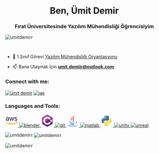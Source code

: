 <h1 align="center">Ben, Ümit Demir</h1>
<h3 align="center">Fırat Üniversitesinde Yazılım Mühendisliği Öğrencisiyim</h3>

<p align="left"> <img src="https://komarev.com/ghpvc/?username=umitdemirr&label=Profile%20views&color=0e75b6&style=flat" alt="umitdemirr" /> </p>

<p align="left"> <a href="https://twitter.com/" target="blank"><img src="https://img.shields.io/twitter/follow/?logo=twitter&style=for-the-badge" alt="" /></a> </p>

- 🔭 1.Sınıf Görevi [Yazılım Mühendisliği Oryantasyonu](https://github.com/umitdemirr/Yazilim-Muhendisligi-Oryantasyonu)

- 📫 Bana Ulaşmak İçin **umit.demiir@outlook.com**

<h3 align="left">Connect with me:</h3>
<p align="left">
<a href="https://linkedin.com/in/ümit demir" target="blank"><img align="center" src="https://raw.githubusercontent.com/rahuldkjain/github-profile-readme-generator/master/src/images/icons/Social/linked-in-alt.svg" alt="ümit demir" height="30" width="40" /></a>
<a href="https://instagram.com/jae" target="blank"><img align="center" src="https://raw.githubusercontent.com/rahuldkjain/github-profile-readme-generator/master/src/images/icons/Social/instagram.svg" alt="jae" height="30" width="40" /></a>
</p>

<h3 align="left">Languages and Tools:</h3>
<p align="left"> <a href="https://aws.amazon.com" target="_blank" rel="noreferrer"> <img src="https://raw.githubusercontent.com/devicons/devicon/master/icons/amazonwebservices/amazonwebservices-original-wordmark.svg" alt="aws" width="40" height="40"/> </a> <a href="https://www.blender.org/" target="_blank" rel="noreferrer"> <img src="https://download.blender.org/branding/community/blender_community_badge_white.svg" alt="blender" width="40" height="40"/> </a> <a href="https://www.w3schools.com/cs/" target="_blank" rel="noreferrer"> <img src="https://raw.githubusercontent.com/devicons/devicon/master/icons/csharp/csharp-original.svg" alt="csharp" width="40" height="40"/> </a> <a href="https://git-scm.com/" target="_blank" rel="noreferrer"> <img src="https://www.vectorlogo.zone/logos/git-scm/git-scm-icon.svg" alt="git" width="40" height="40"/> </a> <a href="https://www.java.com" target="_blank" rel="noreferrer"> <img src="https://raw.githubusercontent.com/devicons/devicon/master/icons/java/java-original.svg" alt="java" width="40" height="40"/> </a> <a href="https://www.mathworks.com/" target="_blank" rel="noreferrer"> <img src="https://upload.wikimedia.org/wikipedia/commons/2/21/Matlab_Logo.png" alt="matlab" width="40" height="40"/> </a> <a href="https://www.python.org" target="_blank" rel="noreferrer"> <img src="https://raw.githubusercontent.com/devicons/devicon/master/icons/python/python-original.svg" alt="python" width="40" height="40"/> </a> <a href="https://unity.com/" target="_blank" rel="noreferrer"> <img src="https://www.vectorlogo.zone/logos/unity3d/unity3d-icon.svg" alt="unity" width="40" height="40"/> </a> <a href="https://unrealengine.com/" target="_blank" rel="noreferrer"> <img src="https://raw.githubusercontent.com/kenangundogan/fontisto/036b7eca71aab1bef8e6a0518f7329f13ed62f6b/icons/svg/brand/unreal-engine.svg" alt="unreal" width="40" height="40"/> </a> </p>

<p><img align="left" src="https://github-readme-stats.vercel.app/api/top-langs?username=umitdemirr&show_icons=true&locale=en&layout=compact" alt="umitdemirr" /></p>

<p>&nbsp;<img align="center" src="https://github-readme-stats.vercel.app/api?username=umitdemirr&show_icons=true&locale=en" alt="umitdemirr" /></p>

<p><img align="center" src="https://github-readme-streak-stats.herokuapp.com/?user=umitdemirr&" alt="umitdemirr" /></p>
